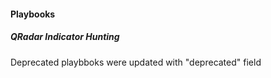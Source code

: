 
#### Playbooks
##### QRadar Indicator Hunting
Deprecated playbboks were updated with "deprecated" field

